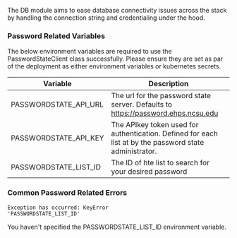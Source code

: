 The DB module aims to ease database connectivity issues across the stack by handling the connection string and credentialing under the hood.

### Password Related Variables

The below environment variables are required to use the PasswordStateClient class successfully.
Please ensure they are set as par of the deployment as either environment variables or kubernetes secrets.

| Variable    | Description |
| ----------- | ----------- |
| PASSWORDSTATE_API_URL | The url for the password state server. Defaults to https://password.ehps.ncsu.edu |
| PASSWORDSTATE_API_KEY | The APIkey token used for authentication. Defined for each list at by the password state administrator. |
| PASSWORDSTATE_LIST_ID | The ID of hte list to search for your desired password |

### Common Password Related Errors

```
Exception has occurred: KeyError
'PASSWORDSTATE_LIST_ID'
```

You haven't specified the PASSWORDSTATE_LIST_ID environment variable.
